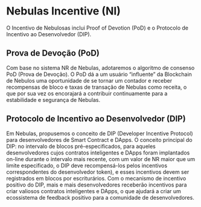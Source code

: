 # Nebulas Incentive \(NI\)

O Incentivo de Nebulosas inclui Proof of Devotion (PoD) e o Protocolo de Incentivo ao Desenvolvedor (DIP).

## Prova de Devoção (PoD) 

Com base no sistema NR de Nebulas, adotaremos o algoritmo de consenso PoD (Prova de Devoção). O PoD dá a um usuário “influente” da Blockchain de Nebulos uma oportunidade de se tornar um contador e receber recompensas de bloco e taxas de transação de Nebulas como receita, o que por sua vez os encorajará a contribuir continuamente para a estabilidade e segurança de Nebulas.

## Protocolo de Incentivo ao Desenvolvedor (DIP) 

Em Nebulas, propusemos o conceito de DIP (Developer Incentive Protocol) para desenvolvedores de Smart Contract e DApps. O conceito principal do DIP: no intervalo de blocos pré-especificados, para aqueles desenvolvedores cujos contratos inteligentes e DApps foram implantados on-line durante o intervalo mais recente, com um valor de NR maior que um limite especificado, o DIP deve recompensá-los pelos incentivos correspondentes do desenvolvedor token), e esses incentivos devem ser registrados em blocos por escriturários. Com o mecanismo de incentivo positivo do DIP, mais e mais desenvolvedores receberão incentivos para criar valiosos contratos inteligentes e DApps, o que ajudará a criar um ecossistema de feedback positivo para a comunidade de desenvolvedores.


